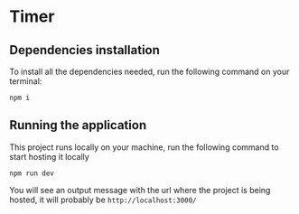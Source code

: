 # Timer
## Dependencies installation

To install all the dependencies needed, run the following command on your terminal:

```
npm i
```

## Running the application

This project runs locally on your machine, run the following command to start hosting it locally

```
npm run dev
```
You will see an output message with the url where the project is being hosted, it will probably be `http://localhost:3000/`
